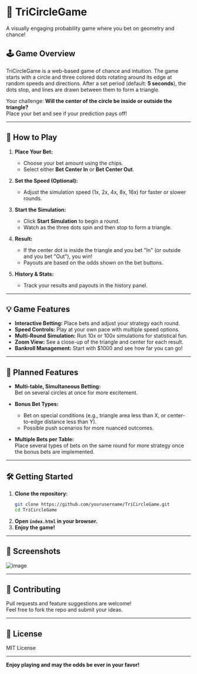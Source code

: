 # 🎲 TriCircleGame

A visually engaging probability game where you bet on geometry and chance!

## 🕹️ Game Overview

TriCircleGame is a web-based game of chance and intuition. The game starts with a circle and three colored dots rotating around its edge at random speeds and directions. After a set period (default: **5 seconds**), the dots stop, and lines are drawn between them to form a triangle.

Your challenge: **Will the center of the circle be inside or outside the triangle?**  
Place your bet and see if your prediction pays off!

---

## 🎯 How to Play

1. **Place Your Bet:**  
   - Choose your bet amount using the chips.
   - Select either **Bet Center In** or **Bet Center Out**.

2. **Set the Speed (Optional):**  
   - Adjust the simulation speed (1x, 2x, 4x, 8x, 16x) for faster or slower rounds.

3. **Start the Simulation:**  
   - Click **Start Simulation** to begin a round.
   - Watch as the three dots spin and then stop to form a triangle.

4. **Result:**  
   - If the center dot is inside the triangle and you bet "In" (or outside and you bet "Out"), you win!
   - Payouts are based on the odds shown on the bet buttons.

5. **History & Stats:**  
   - Track your results and payouts in the history panel.

---

## 💡 Game Features

- **Interactive Betting:** Place bets and adjust your strategy each round.
- **Speed Controls:** Play at your own pace with multiple speed options.
- **Multi-Round Simulation:** Run 10x or 100x simulations for statistical fun.
- **Zoom View:** See a close-up of the triangle and center for each result.
- **Bankroll Management:** Start with $1000 and see how far you can go!

---

## 🚀 Planned Features

- **Multi-table, Simultaneous Betting:**  
  Bet on several circles at once for more excitement.

- **Bonus Bet Types:**  
  - Bet on special conditions (e.g., triangle area less than X, or center-to-edge distance less than Y).
  - Possible push scenarios for more nuanced outcomes.

- **Multiple Bets per Table:**  
  Place several types of bets on the same round for more strategy once the bonus bets are implemented. 

---

## 🛠️ Getting Started

1. **Clone the repository:**
   ```bash
   git clone https://github.com/yourusername/TriCircleGame.git
   cd TriCircleGame
   ```
2. **Open `index.html` in your browser.**
3. **Enjoy the game!**

---

## 📸 Screenshots

![image](https://github.com/user-attachments/assets/9487a134-856e-4eb8-99f2-89455fac1f37)

---

## 🤝 Contributing

Pull requests and feature suggestions are welcome!  
Feel free to fork the repo and submit your ideas.

---

## 📄 License

MIT License

---

**Enjoy playing and may the odds be ever in your favor!**
